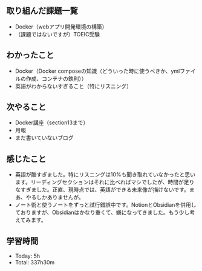 ## 取り組んだ課題一覧
- Docker（webアプリ開発環境の構築）
- （課題ではないですが）TOEIC受験
## わかったこと
- Docker（Docker composeの知識（どういった時に使うべきか、ymlファイルの作成、コンテナの鉄則））
- 英語がわからないすぎること（特にリスニング）
## 次やること
- Docker講座（section13まで）
- 月報
- まだ書いていないブログ
## 感じたこと
- 英語が酷すぎました。特にリスニングは10%も聞き取れていなかったと思います。リーディングセクションはそれに比べればマシでしたが、時間が足りなすぎました。正直、現時点では、英語ができる未来像が描けないです。まあ、やるしかありませんが。
- ノート術と使うノートをずっと試行錯誤中です。NotionとObsidianを併用しておりますが、Obsidianはかなり重くて、嫌になってきました。もう少し考えてみます。
## 学習時間
- Today: 5h
- Total: 337h30m

